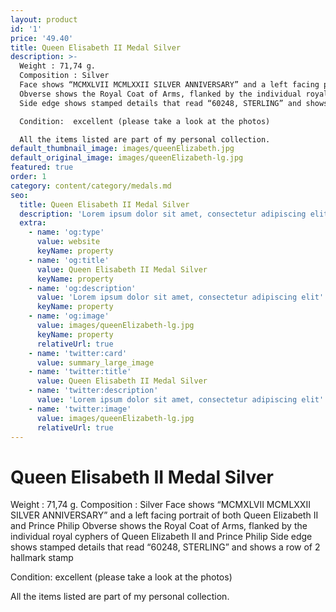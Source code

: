 ```yaml
---
layout: product
id: '1'
price: '49.40'
title: Queen Elisabeth II Medal Silver
description: >-
  Weight : 71,74 g.
  Composition : Silver
  Face shows “MCMXLVII MCMLXXII SILVER ANNIVERSARY” and a left facing portrait of both Queen Elizabeth II and Prince Philip
  Obverse shows the Royal Coat of Arms, flanked by the individual royal cyphers of Queen Elizabeth II and Prince Philip
  Side edge shows stamped details that read “60248, STERLING” and shows a row of 2 hallmark stamp

  Condition:  excellent (please take a look at the photos)  

  All the items listed are part of my personal collection.
default_thumbnail_image: images/queenElizabeth.jpg
default_original_image: images/queenElizabeth-lg.jpg
featured: true
order: 1
category: content/category/medals.md
seo:
  title: Queen Elisabeth II Medal Silver
  description: 'Lorem ipsum dolor sit amet, consectetur adipiscing elit'
  extra:
    - name: 'og:type'
      value: website
      keyName: property
    - name: 'og:title'
      value: Queen Elisabeth II Medal Silver
      keyName: property
    - name: 'og:description'
      value: 'Lorem ipsum dolor sit amet, consectetur adipiscing elit'
      keyName: property
    - name: 'og:image'
      value: images/queenElizabeth-lg.jpg
      keyName: property
      relativeUrl: true
    - name: 'twitter:card'
      value: summary_large_image
    - name: 'twitter:title'
      value: Queen Elisabeth II Medal Silver
    - name: 'twitter:description'
      value: 'Lorem ipsum dolor sit amet, consectetur adipiscing elit'
    - name: 'twitter:image'
      value: images/queenElizabeth-lg.jpg
      relativeUrl: true
---
```


# Queen Elisabeth II Medal Silver

Weight : 71,74 g.
Composition : Silver
Face shows “MCMXLVII MCMLXXII SILVER ANNIVERSARY” and a left facing portrait of both Queen Elizabeth II and Prince Philip
Obverse shows the Royal Coat of Arms, flanked by the individual royal cyphers of Queen Elizabeth II and Prince Philip
Side edge shows stamped details that read “60248, STERLING” and shows a row of 2 hallmark stamp

Condition:  excellent (please take a look at the photos)  

All the items listed are part of my personal collection.